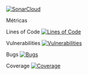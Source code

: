[![SonarCloud](https://sonarcloud.io/images/project_badges/sonarcloud-orange.svg)](https://sonarcloud.io/summary/new_code?id=Yennyffer_microservicio3)

	
Métricas

Lines of Code       [![Lines of Code](https://sonarcloud.io/api/project_badges/measure?project=Yennyffer_microservicio3&metric=ncloc)](https://sonarcloud.io/summary/new_code?id=Yennyffer_microservicio3)


Vulnerabilities     [![Vulnerabilities](https://sonarcloud.io/api/project_badges/measure?project=Yennyffer_microservicio3&metric=vulnerabilities)](https://sonarcloud.io/summary/new_code?id=Yennyffer_microservicio3)

Bugs                [![Bugs](https://sonarcloud.io/api/project_badges/measure?project=Yennyffer_microservicio3&metric=bugs)](https://sonarcloud.io/summary/new_code?id=Yennyffer_microservicio3)

Coverage            [![Coverage](https://sonarcloud.io/api/project_badges/measure?project=Yennyffer_microservicio3&metric=coverage)](https://sonarcloud.io/summary/new_code?id=Yennyffer_microservicio3)



